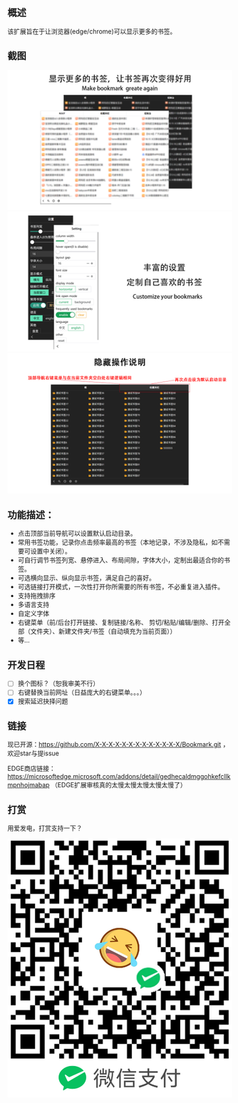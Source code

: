 ## 概述
该扩展旨在于让浏览器(edge/chrome)可以显示更多的书签。

## 截图
![](screenshot/1.png)
![](screenshot/2.png)
![](screenshot/3.png)

## 功能描述：
* 点击顶部当前导航可以设置默认启动目录。
* 常用书签功能，记录你点击频率最高的书签（本地记录，不涉及隐私，如不需要可设置中关闭）。
* 可自行调节书签列宽、悬停进入、布局间隙，字体大小，定制出最适合你的书签。
* 可选横向显示、纵向显示书签，满足自己的喜好。
* 可选链接打开模式，一次性打开你所需要的所有书签，不必重复进入插件。
* 支持拖拽排序
* 多语言支持
* 自定义字体
* 右键菜单（前/后台打开链接、复制链接/名称、 剪切/粘贴/编辑/删除、打开全部（文件夹）、新建文件夹/书签（自动填充为当前页面））
* 等...

## 开发日程
* [ ] 换个图标？（恕我审美不行）
* [ ] 右键替换当前网址（日益庞大的右键菜单。。。）
* [x] 搜索延迟抉择问题

## 链接
现已开源：https://github.com/X-X-X-X-X-X-X-X-X-X-X-X-X/Bookmark.git ，欢迎star与提issue

EDGE商店链接：https://microsoftedge.microsoft.com/addons/detail/gedhecaldmggohkefcllkmpnhojmabap
（EDGE扩展审核真的太慢太慢太慢太慢太慢了）


## 打赏

用爱发电，打赏支持一下？

![](screenshot/pay1.png)